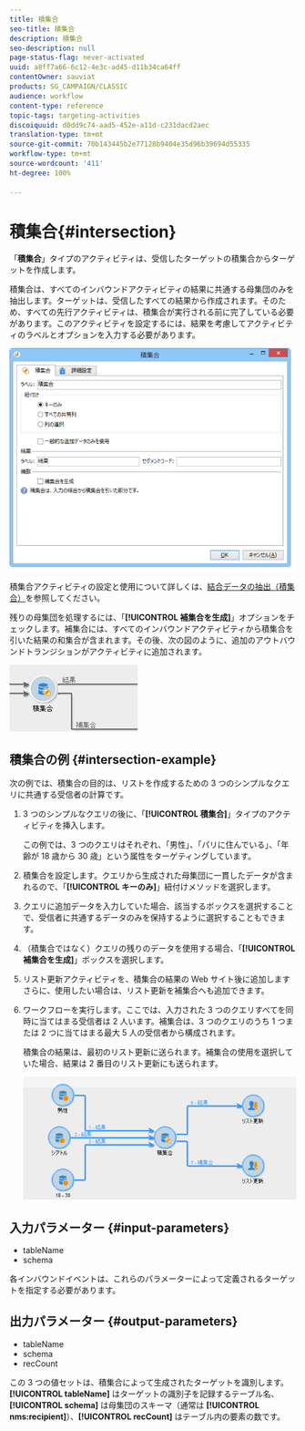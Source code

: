 ```yaml
---
title: 積集合
seo-title: 積集合
description: 積集合
seo-description: null
page-status-flag: never-activated
uuid: a8ff7a66-6c12-4e3c-ad45-d11b34ca64ff
contentOwner: sauviat
products: SG_CAMPAIGN/CLASSIC
audience: workflow
content-type: reference
topic-tags: targeting-activities
discoiquuid: d0dd9c74-aad5-452e-a11d-c231dacd2aec
translation-type: tm+mt
source-git-commit: 70b143445b2e77128b9404e35d96b39694d55335
workflow-type: tm+mt
source-wordcount: '411'
ht-degree: 100%

---
```



# 積集合{#intersection}

「**積集合**」タイプのアクティビティは、受信したターゲットの積集合からターゲットを作成します。

積集合は、すべてのインバウンドアクティビティの結果に共通する母集団のみを抽出します。ターゲットは、受信したすべての結果から作成されます。そのため、すべての先行アクティビティは、積集合が実行される前に完了している必要があります。このアクティビティを設定するには、結果を考慮してアクティビティのラベルとオプションを入力する必要があります。

![](assets/s_user_segmentation_inter.png)

積集合アクティビティの設定と使用について詳しくは、[結合データの抽出（積集合）](../../workflow/using/targeting-data.md#extracting-joint-data--intersection-)を参照してください。

残りの母集団を処理するには、「**[!UICONTROL 補集合を生成]**」オプションをチェックします。補集合には、すべてのインバウンドアクティビティから積集合を引いた結果の和集合が含まれます。その後、次の図のように、追加のアウトバウンドトランジションがアクティビティに追加されます。

![](assets/s_user_segmentation_inter_compl.png)

## 積集合の例 {#intersection-example}

次の例では、積集合の目的は、リストを作成するための 3 つのシンプルなクエリに共通する受信者の計算です。

1. 3 つのシンプルなクエリの後に、「**[!UICONTROL 積集合]**」タイプのアクティビティを挿入します。

   この例では、3 つのクエリはそれぞれ、「男性」、「パリに住んでいる」、「年齢が 18 歳から 30 歳」という属性をターゲティングしています。

1. 積集合を設定します。クエリから生成された母集団に一貫したデータが含まれるので、「**[!UICONTROL キーのみ]**」紐付けメソッドを選択します。
1. クエリに追加データを入力していた場合、該当するボックスを選択することで、受信者に共通するデータのみを保持するように選択することもできます。
1. （積集合ではなく）クエリの残りのデータを使用する場合、「**[!UICONTROL 補集合を生成]**」ボックスを選択します。
1. リスト更新アクティビティを、積集合の結果の Web サイト後に追加しますさらに、使用したい場合は、リスト更新を補集合へも追加できます。
1. ワークフローを実行します。ここでは、入力された 3 つのクエリすべてを同時に当てはまる受信者は 2 人います。補集合は、3 つのクエリのうち 1 つまたは 2 つに当てはまる最大 5 人の受信者から構成されます。

   積集合の結果は、最初のリスト更新に送られます。補集合の使用を選択していた場合、結果は 2 番目のリスト更新にも送られます。

   ![](assets/intersection_example.png)

## 入力パラメーター {#input-parameters}

* tableName
* schema

各インバウンドイベントは、これらのパラメーターによって定義されるターゲットを指定する必要があります。

## 出力パラメーター {#output-parameters}

* tableName
* schema
* recCount

この 3 つの値セットは、積集合によって生成されたターゲットを識別します。**[!UICONTROL tableName]** はターゲットの識別子を記録するテーブル名、**[!UICONTROL schema]** は母集団のスキーマ（通常は **[!UICONTROL nms:recipient]**）、**[!UICONTROL recCount]** はテーブル内の要素の数です。
